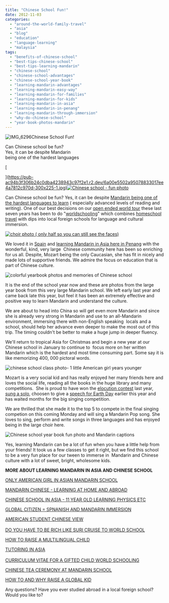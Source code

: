 ```yaml
---
title: "Chinese School Fun!"
date: 2012-11-03
categories: 
  - "around-the-world-family-travel"
  - "asia"
  - "blog"
  - "education"
  - "language-learning"
  - "malaysia"
tags: 
  - "benefits-of-chinese-school"
  - "best-tips-chinese-school"
  - "best-tips-learning-mandarin"
  - "chinese-school"
  - "chinese-school-advantages"
  - "chinese-school-year-book"
  - "learning-mandarin-advantages"
  - "learning-mandarin-easy-way"
  - "learning-mandarin-for-families"
  - "learning-mandarin-for-kids"
  - "learning-mandarin-in-asia"
  - "learning-mandarin-in-penang"
  - "learning-mandarin-through-immersion"
  - "why-do-chinese-school"
  - "year-book-photos-mandarin"
---
```


![IMG_6296](https://pub-ac94b3f306b24c0dba4238943c97f2e1.r2.dev/6a00e5502a95078833017d3d31f363970c.jpg)Chinese School Fun!  
  
Can Chinese school be fun?  
Yes, it can be despite Mandarin  
being one of the hardest languages

<!--more-->[  
  
  
  
  
  
  
  
  
  
  
  
](https://pub-ac94b3f306b24c0dba4238943c97f2e1.r2.dev/6a00e5502a95078833017ee4a7812c970d-300x225-1.jpg)[](https://pub-ac94b3f306b24c0dba4238943c97f2e1.r2.dev/6a00e5502a95078833017ee4a7812c970d-300x225-1.jpg)[![Chinese school - fun photo](https://pub-ac94b3f306b24c0dba4238943c97f2e1.r2.dev/2025/09/6a00e5502a95078833017ee4a7a6f9970d-150x150.jpg "Chinese school - fun photo")](https://pub-ac94b3f306b24c0dba4238943c97f2e1.r2.dev/6a00e5502a95078833017ee4a7a6f9970d-150x150.jpg)  
  
Can Chinese school be fun? Yes, it can be despite [Mandarin being one of the hardest languages to learn](https://pub-ac94b3f306b24c0dba4238943c97f2e1.r2.dev/2012/07/learning-mandarin-in-asia-the-economist-and-wall-street-journal-discuss-.html "mandarin hardest language to learn") ( especially advanced levels of reading and writing). One of our best decisions on our [open ended world tour](https://pub-ac94b3f306b24c0dba4238943c97f2e1.r2.dev/2012/01/amazing-family-world-tour.html "open ended world tour as a family") these last seven years has been to do "[worldschooling](https://pub-ac94b3f306b24c0dba4238943c97f2e1.r2.dev/2010/03/long-term-family-travel-homeschool-roadschool-world-school-digitalnomad-lifestyle-design-virtual-.html "world schooling")" which combines [homeschool travel](https://pub-ac94b3f306b24c0dba4238943c97f2e1.r2.dev/2012/09/how-to-homeschool-through-travel-with-a-gifted-child-.html "homeschool travel") with dips into local foreign schools for language and cultural immersion.  
  
[![choir photo ( only half so you can still see the faces)](https://pub-ac94b3f306b24c0dba4238943c97f2e1.r2.dev/6a00e5502a95078833017d3d320e4a970c.jpg "choir photo ( only half so you can still see the faces)")](https://pub-ac94b3f306b24c0dba4238943c97f2e1.r2.dev/6a00e5502a95078833017d3d320e4a970c-1024x749-1.jpg)  
  
We loved it in [Spain](https://pub-ac94b3f306b24c0dba4238943c97f2e1.r2.dev/2010/07/schools-out-forever-expat-immersion-spanish-in-spain-digital-nomad-education-for-kids-who-travel.htmll "american kid  in school in spain") and [learning Mandarin in Asia here in Penang](https://pub-ac94b3f306b24c0dba4238943c97f2e1.r2.dev/2012/06/why-learn-mandarin-in-tropical-asia-penang.html "learning mandarin in Asia- Penang chinese school") with the wonderful, kind, very large  Chinese community here has been so enriching for us all. Despite, Mozart being the only Caucasian, she has fit in nicely and made lots of supportive friends. We admire the focus on education that is part of Chinese culture.  
  
  
  
  
![colorful yearbook photos and memories of Chinese school](https://pub-ac94b3f306b24c0dba4238943c97f2e1.r2.dev/6a00e5502a95078833017c330372c0970b.jpg)  
  
It is the end of the school year now and these are photos from the large year book from this very large Mandarin school. We left early last year and came back late this year, but feel it has been an extremely effective and positive way to learn Mandarin and understand the culture.  
  
We are about to head into China so will get even more Mandarin and since she is already very strong in Mandarin and use to an all-Mandarin environment, immersing there with non-English speaking  locals and a school, should help her advance even deeper to make the most out of this trip. The timing couldn't be better to make a huge jump in deeper fluency.  
  
We'll return to tropical Asia for Christmas and begin a new year at our Chinese school in January to continue to  focus more on her written Mandarin which is the hardest and most time consuming part. Some say it is like memorizing 400, 000 pictoral words.  
  
![chinese school class photo- 1 little American girl years younger](https://pub-ac94b3f306b24c0dba4238943c97f2e1.r2.dev/6a00e5502a95078833017d3d321032970c.jpg)  
  
Mozart is a very social kid and has really enjoyed her many friends here and loves the social life, reading all the books in the huge library and many competitions.  She is proud to have won the [elocution contest](https://pub-ac94b3f306b24c0dba4238943c97f2e1.r2.dev/2011/04/chinese-school-trophy-girl-.html "elocution contest") last year, [sung a solo](https://pub-ac94b3f306b24c0dba4238943c97f2e1.r2.dev/2011/04/earth-day-song-solo-and-1st-place.html "earth day solo in English and Mandarin"), choosen to give a [speech for Earth Day](https://pub-ac94b3f306b24c0dba4238943c97f2e1.r2.dev/2012/04/environmental-education-world-school-kid.html "environmental education speech by a kid earth day") earlier this year and has waited months for the big singing competition.  
  
We are thrilled that she made it to the top 5 to compete in the final singing competion on this coming Monday and will sing a Mandarin Pop song. She loves to sing, perform and write songs in three languages and has enjoyed being in the large choir here.  
  
  
  
![Chinese school year book fun photo and Mandarin captions](https://pub-ac94b3f306b24c0dba4238943c97f2e1.r2.dev/6a00e5502a95078833017ee4a7812c970d.jpg)  
  
Yes, learning Mandarin can be a lot of fun when you have a little help from your friends! It took us a few classes to get it right, but we find this school to be a very fun place for our tween to immerse in  Mandarin and Chinese culture with a lot of sweet, bright, wholesome kids.  
  
**MORE ABOUT LEARNING MANDARIN IN ASIA AND CHINESE SCHOOL**  
  
  
[ONLY AMERICAN GIRL IN ASIAN MANDARIN SCHOOL](https://pub-ac94b3f306b24c0dba4238943c97f2e1.r2.dev/2011/01/only-american-girl-in-an-all-mandarin-school-chinese-immersion-in-language-culture-through-school.html "ONLY AMERICAN GIRL IN MANDARIN SCHOOL IN ASIA")  
  
[MANDARIN CHINESE - LEARNING AT HOME AND ABROAD](https://pub-ac94b3f306b24c0dba4238943c97f2e1.r2.dev/2012/02/mandarin-chinese-learning-at-home-and-abroad.html "MANDARIN CHINESE LEARNING AT HOME AND ABROAD")  
  
[CHINESE SCHOOL IN ASIA - 11 YEAR OLD LEARNING PHYSICS ETC](https://pub-ac94b3f306b24c0dba4238943c97f2e1.r2.dev/2012/07/chinese-school-in-asia-11-year-old-american-doing-physics-in-mandarin.html "CHINESE SCHOOL IN ASIA")  
  
[GLOBAL CITIZEN = SPNANISH AND MANDARIN IMMERSION](https://pub-ac94b3f306b24c0dba4238943c97f2e1.r2.dev/2012/05/global-citizens-spanish-and-mandarin-immersion.html "GLOBAL CITIZEN MANDARIN AND CHINESE FLUENCY")  
  
[AMERICAN STUDENT CHINESE VIEW](https://pub-ac94b3f306b24c0dba4238943c97f2e1.r2.dev/2012/10/american-student-chinese-view.html "AMERICAN STUDENT CHINESE VIEW")  
[  
DO YOU HAVE TO BE RICH LIKE SURI CRUISE TO WORLD SCHOOL](https://pub-ac94b3f306b24c0dba4238943c97f2e1.r2.dev/2012/09/do-you-have-to-be-rich-like-suri-cruise-to-world-school-learn-mandarin-.html "SURI CRUISE - CHEAP WAY TO WORLD SCHOOL YOUR KID TOO IN MANDARIN")  
  
[HOW TO RAISE A MULTILINGUAL CHILD](https://pub-ac94b3f306b24c0dba4238943c97f2e1.r2.dev/2011/06/how-to-raise-a-bilingual-or-multi-lingual-child-2.html "HOW TO RAISE A MULTILINGUAL KID")  
  
[TUTORING IN ASIA](https://pub-ac94b3f306b24c0dba4238943c97f2e1.r2.dev/2012/10/tutoring-in-asia-why-asians-get-superior-test-scores.html "TUTORING IN ASIA")  
[  
CURRICULUM VITAE FOR A GIFTED CHILD WORLD SCHOOLING](https://pub-ac94b3f306b24c0dba4238943c97f2e1.r2.dev/2012/10/curriculum-vitae-for-a-gifted-child-world-schooling.html "CURRICULUM VITAE FOR GIFTED CHILD")  
  
[CHINESE TEA CEREMONY AT MANDARIN SCHOOL](https://pub-ac94b3f306b24c0dba4238943c97f2e1.r2.dev/2012/06/chines.html "CHINESE TEA CEREMONY AT CHINESE SCHOOL")  
  
[HOW TO AND WHY RAISE A GLOBAL KID](https://pub-ac94b3f306b24c0dba4238943c97f2e1.r2.dev/2011/07/how-to-and-why-raise-a-global-kid.html "HOW TO RAISE A GLOBAL KID AND WHY DO IT")  
  
  
Any questions? Have you ever studied abroad in a local foreign school? Would you like to?
